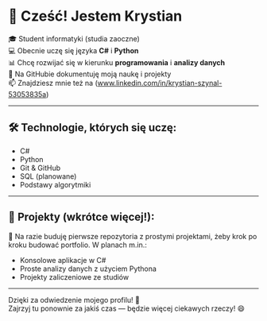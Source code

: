 # 👋 Cześć! Jestem Krystian

🎓 Student informatyki (studia zaoczne)  
💻 Obecnie uczę się języka **C#**  i **Python**                      
📊 Chcę rozwijać się w kierunku **programowania** i **analizy danych**  
🌱 Na GitHubie dokumentuję moją naukę i projekty  
📫 Znajdziesz mnie też na (www.linkedin.com/in/krystian-szynal-53053835a)

---

## 🛠️ Technologie, których się uczę:
- C#
- Python 
- Git & GitHub
- SQL (planowane)
- Podstawy algorytmiki

---

## 📂 Projekty (wkrótce więcej!):
🔧 Na razie buduję pierwsze repozytoria z prostymi projektami, żeby krok po kroku budować portfolio. W planach m.in.:
- Konsolowe aplikacje w C#
- Proste analizy danych z użyciem Pythona
- Projekty zaliczeniowe ze studiów

---

Dzięki za odwiedzenie mojego profilu! 🚀  
Zajrzyj tu ponownie za jakiś czas — będzie więcej ciekawych rzeczy! 😄


<!--
**KrystianSzynal/KrystianSzynal** is a ✨ _special_ ✨ repository because its `README.md` (this file) appears on your GitHub profile.

Here are some ideas to get you started:

- 🔭 I’m currently working on ...
- 🌱 I’m currently learning ...
- 👯 I’m looking to collaborate on ...
- 🤔 I’m looking for help with ...
- 💬 Ask me about ...
- 📫 How to reach me: ...
- 😄 Pronouns: ...
- ⚡ Fun fact: ...
-->
